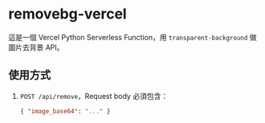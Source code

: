 # removebg-vercel

這是一個 Vercel Python Serverless Function，用 `transparent-background` 做圖片去背景 API。

## 使用方式

1. `POST /api/remove`，Request body 必須包含：
   ```json
   { "image_base64": "..." }
